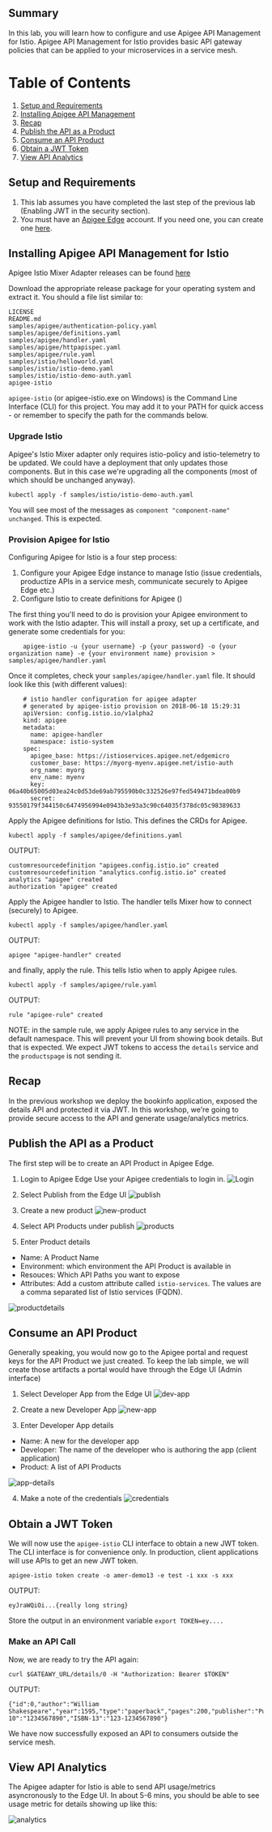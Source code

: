 ## Summary 
In this lab, you will learn how to configure and use Apigee API Management for Istio. Apigee API Management for Istio provides basic API gateway policies that can be applied to your microservices in a service mesh.

# Table of Contents
1. [Setup and Requirements](#setup-and-requirements)
2. [Installing Apigee API Management](#install)
3. [Recap](#recap)
4. [Publish the API as a Product](#publish)
5. [Consume an API Product](#consume)
6. [Obtain a JWT Token](#obtain)
7. [View API Analytics](#analytics)

## Setup and Requirements <a name="setup-and-requirements"/>
1. This lab assumes you have completed the last step of the previous lab (Enabling JWT in the security section).
2. You must have an [Apigee Edge](https://login.apigee.com) account. If you need one, you can create one [here](https://login.apigee.com/sign_up).

## Installing Apigee API Management for Istio <a name="install">
Apigee Istio Mixer Adapter releases can be found [here](https://github.com/apigee/istio-mixer-adapter/releases)

Download the appropriate release package for your operating system and extract it. You should a file list similar to:

    LICENSE
    README.md
    samples/apigee/authentication-policy.yaml
    samples/apigee/definitions.yaml
    samples/apigee/handler.yaml
    samples/apigee/httpapispec.yaml
    samples/apigee/rule.yaml
    samples/istio/helloworld.yaml
    samples/istio/istio-demo.yaml
    samples/istio/istio-demo-auth.yaml
    apigee-istio

`apigee-istio` (or apigee-istio.exe on Windows) is the Command Line Interface (CLI) for this project. 
You may add it to your PATH for quick access - or remember to specify the path for the commands below.

### Upgrade Istio
Apigee's Istio Mixer adapter only requires istio-policy and istio-telemetry to be updated. We could have a deployment that only updates those components. But in this case we're upgrading all the components (most of which should be unchanged anyway).

```
kubectl apply -f samples/istio/istio-demo-auth.yaml
```

You will see most of the messages as `component "component-name" unchanged`. This is expected. 

### Provision Apigee for Istio

Configuring Apigee for Istio is a four step process:
1. Configure your Apigee Edge instance to manage Istio (issue credentials, productize APIs in a service mesh, communicate securely to Apigee Edge etc.)
2. Configure Istio to create definitions for Apigee ()

The first thing you'll need to do is provision your Apigee environment to work with the Istio adapter. 
This will install a proxy, set up a certificate, and generate some credentials for you:  
```
    apigee-istio -u {your username} -p {your password} -o {your organization name} -e {your environment name} provision > samples/apigee/handler.yaml
```

Once it completes, check your `samples/apigee/handler.yaml` file. It should look like this (with different values):
```
    # istio handler configuration for apigee adapter
    # generated by apigee-istio provision on 2018-06-18 15:29:31
    apiVersion: config.istio.io/v1alpha2
    kind: apigee
    metadata:
      name: apigee-handler
      namespace: istio-system
    spec:
      apigee_base: https://istioservices.apigee.net/edgemicro
      customer_base: https://myorg-myenv.apigee.net/istio-auth
      org_name: myorg
      env_name: myenv
      key: 06a40b65005d03ea24c0d53de69ab795590b0c332526e97fed549471bdea00b9
      secret: 93550179f344150c6474956994e0943b3e93a3c90c64035f378dc05c98389633
```      

Apply the Apigee definitions for Istio. This defines the CRDs for Apigee.

```
kubectl apply -f samples/apigee/definitions.yaml
```
OUTPUT:
```
customresourcedefinition "apigees.config.istio.io" created
customresourcedefinition "analytics.config.istio.io" created
analytics "apigee" created
authorization "apigee" created
```

Apply the Apigee handler to Istio. The handler tells Mixer how to connect (securely) to Apigee.

```
kubectl apply -f samples/apigee/handler.yaml
```

OUTPUT:
```
apigee "apigee-handler" created
```

and finally, apply the rule. This tells Istio when to apply Apigee rules.

```
kubectl apply -f samples/apigee/rule.yaml
```
OUTPUT:
```
rule "apigee-rule" created
```
NOTE: in the sample rule, we apply Apigee rules to any service in the default namespace. This will prevent your UI from showing book details. But that is expected. We expect JWT tokens to access the `details` service and the `productspage` is not sending it.  

## Recap <a name="recap"/>
In the previous workshop we deploy the bookinfo application, exposed the details API and protected it via JWT. In this workshop, we're going to provide secure access to the API and generate usage/analytics metrics.

## Publish the API as a Product <a name="publish"/>
The first step will be to create an API Product in Apigee Edge.

1. Login to Apigee Edge
Use your Apigee credentials to login in.
![Login](media/login.png)

2. Select Publish from the Edge UI
![publish](media/publish.png)

3. Create a new product
![new-product](media/New-product.png)

4. Select API Products under publish
![products](media/product.png)

5. Enter Product details
* Name: A Product Name
* Environment: which environment the API Product is available in
* Resouces: Which API Paths you want to expose
* Attributes: Add a custom attribute called `istio-services`. The values are a comma separated list of Istio services (FQDN).

![productdetails](media/product-details.png)

## Consume an API Product <a name="consume"/>
Generally speaking, you would now go to the Apigee portal and request keys for the API Product we just created. To keep the lab simple, we will create those artifacts a portal would have through the Edge UI (Admin interface)

1. Select Developer App from the Edge UI
![dev-app](media/apps.png)

2. Create a new Developer App
![new-app](media/new-app.png)

3. Enter Developer App details
* Name: A new for the developer app
* Developer: The name of the developer who is authoring the app (client application)
* Product: A list of API Products

![app-details](media/app-details.png)

4. Make a note of the credentials
![credentials](media/credentials.png)

## Obtain a JWT Token <a name="obtain">
We will now use the `apigee-istio` CLI interface to obtain a new JWT token. The CLI interface is for convenience only. In production, client applications will use APIs to get an new JWT token.

```
apigee-istio token create -o amer-demo13 -e test -i xxx -s xxx 
```

OUTPUT:
```
eyJraWQiOi...{really long string}
```
Store the output in an environment variable `export TOKEN=ey....`

### Make an API Call
Now, we are ready to try the API again:

```
curl $GATEAWY_URL/details/0 -H "Authorization: Bearer $TOKEN"
```

OUTPUT:
```
{"id":0,"author":"William Shakespeare","year":1595,"type":"paperback","pages":200,"publisher":"PublisherA","language":"English","ISBN-10":"1234567890","ISBN-13":"123-1234567890"}
```
We have now successfully exposed an API to consumers outside the service mesh.

## View API Analytics <a name="analytics"/>
The Apigee adapter for Istio is able to send API usage/metrics asyncronously  to the Edge UI. In about 5-6 mins, you should be able to see usage metric for details showing up like this:

![analytics](media/analytics.png)

